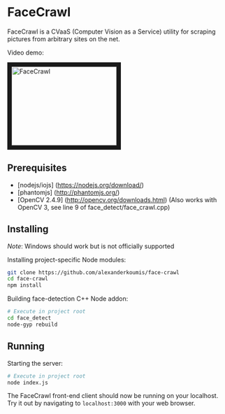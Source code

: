# FaceCrawl

FaceCrawl is a CVaaS (Computer Vision as a Service) utility for scraping pictures from arbitrary sites on the net.

Video demo:

<a href="http://www.youtube.com/watch?feature=player_embedded&v=sMge1GxvCYk
" target="_blank"><img src="http://img.youtube.com/vi/sMge1GxvCYk/0.jpg" 
alt="FaceCrawl" width="240" height="180" border="10" /></a>

## Prerequisites

  * [nodejs/iojs] (https://nodejs.org/download/)
  * [phantomjs] (http://phantomjs.org/)
  * [OpenCV 2.4.9] (http://opencv.org/downloads.html) (Also works with OpenCV 3, see line 9 of face\_detect/face\_crawl.cpp)

## Installing

_Note_: Windows should work but is not officially supported

Installing project-specific Node modules:

```bash
git clone https://github.com/alexanderkoumis/face-crawl
cd face-crawl
npm install
```

Building face-detection C++ Node addon:

```bash
# Execute in project root
cd face_detect
node-gyp rebuild
```

## Running

Starting the server:

```bash
# Execute in project root
node index.js
```

The FaceCrawl front-end client should now be running on your localhost. Try it out by navigating to `localhost:3000` with your web browser.
